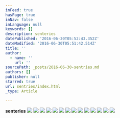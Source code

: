 ```yaml
---
inFeed: true
hasPage: true
inNav: false
inLanguage: null
keywords: []
description: senteries
datePublished: '2016-06-30T05:52:43.352Z'
dateModified: '2016-06-30T05:51:42.514Z'
title: ''
author:
  - name: ''
    url: ''
sourcePath: _posts/2016-06-30-sentries.md
authors: []
publisher: null
starred: true
url: sentries/index.html
_type: Article

---
```

**senteries**
![](https://the-grid-user-content.s3-us-west-2.amazonaws.com/cb78a5ca-2251-49b5-9bea-44ad8b4f9cb1.jpg)
![](https://the-grid-user-content.s3-us-west-2.amazonaws.com/ff448018-d925-4db9-aa63-9ed2850d28af.jpg)
![](https://the-grid-user-content.s3-us-west-2.amazonaws.com/6a729124-7800-4376-8b7b-ab733cca7040.jpg)
![](https://the-grid-user-content.s3-us-west-2.amazonaws.com/0c5694c0-eaa8-4b75-9634-95ba6fd91b79.jpg)
![](https://the-grid-user-content.s3-us-west-2.amazonaws.com/5c0a5bb1-8495-4017-b231-f3eb5556a531.jpg)
![](https://the-grid-user-content.s3-us-west-2.amazonaws.com/8f7b49cb-e29d-495d-8260-cb6b183e6e7c.jpg)
![](https://the-grid-user-content.s3-us-west-2.amazonaws.com/ba3b859b-5cdb-498d-ac49-dc0d344e3540.jpg)
![](https://the-grid-user-content.s3-us-west-2.amazonaws.com/d0155a77-6612-4324-9e0f-644bbf4825c1.jpg)
![](https://the-grid-user-content.s3-us-west-2.amazonaws.com/15f5bd37-8141-483b-876e-9429b1ada9ee.jpg)
![](https://the-grid-user-content.s3-us-west-2.amazonaws.com/496a582d-3563-4817-8925-6afc7bbe1445.jpg)
![](https://the-grid-user-content.s3-us-west-2.amazonaws.com/5d5a5ff8-630e-4a02-a3c8-f383d1b55eed.jpg)
![](https://the-grid-user-content.s3-us-west-2.amazonaws.com/0714efb8-b22d-4835-91ea-0714dfa65059.jpg)
![](https://the-grid-user-content.s3-us-west-2.amazonaws.com/4e176d61-a7e7-40dd-a9b2-c51572695fb1.jpg)
![](https://the-grid-user-content.s3-us-west-2.amazonaws.com/f416e833-ae1f-4707-adf9-267e2813b031.jpg)